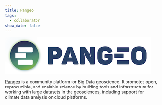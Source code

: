 ```yaml
---
title: Pangeo
tags:
  - collaborator
show_date: false
---
```


![](featured.png)

[Pangeo](https://pangeo.io/) is a community platform for Big Data geoscience. It promotes open, reproducible, and scalable science by building tools and infrastructure for working with large datasets in the geosciences, including support for climate data analysis on cloud platforms.